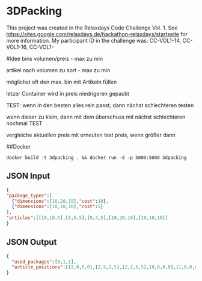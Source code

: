 # 3DPacking
This project was created in the Relaxdays Code Challenge Vol. 1. See https://sites.google.com/relaxdays.de/hackathon-relaxdays/startseite for more information. My participant ID in the challenge was: CC-VOL1-14, CC-VOL1-16, CC-VOL1-



#Idee
bins volumen/preis - max zu min

artikel nach volumen zu sort - max zu min

möglichst oft den max. bin mit Artikeln füllen

letzer Container wird in preis niedrigeren gepackt



TEST: 
wenn in den besten alles rein passt, dann nächst schlechteren testen

wenn dieser zu klein, dann mit dem überschuss mit nächst schlechteren nochmal TEST

vergleiche aktuellen preis mit erneuten test preis, wenn größer dann

##Docker
```commandline
docker build -t 3dpacking . && docker run -d -p 5000:5000 3dpacking 
```

## JSON Input
```json
{
"package_types":[
  {"dimensions":[10,20,15],"cost":10},
  {"dimensions":[10,10,10],"cost":5}
],
"articles":[[10,10,5],[5,5,5],[9,4,5],[10,20,10],[10,10,10]]
}
```

## JSON Output
```json
{
  "used_packages":[0,1,1],
  "article_positions":[[2,0,0,0],[2,5,1,5],[2,1,6,5],[0,0,0,0],[1,0,0,0]]
}
```
